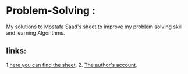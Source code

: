 # Problem-Solving : 
My solutions to Mostafa Saad's sheet to improve my problem solving skill and learning Algorithms.
## links:
1.[here you can find the sheet](https://docs.google.com/spreadsheets/d/1iJZWP2nS_OB3kCTjq8L6TrJJ4o-5lhxDOyTaocSYc-k/edit#gid=84654839). 
2. [The author's account](https://github.com/mostafa-saad).
